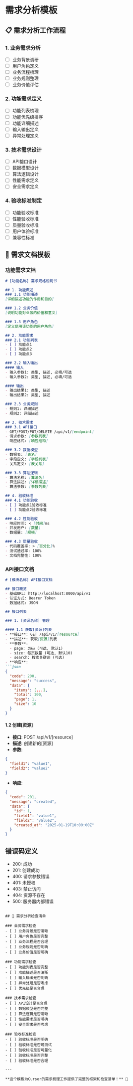# 需求分析模板

## 📋 需求分析工作流程

### 1. 业务需求分析
- [ ] 业务背景调研
- [ ] 用户角色定义
- [ ] 业务流程梳理
- [ ] 业务规则整理
- [ ] 业务价值评估

### 2. 功能需求定义
- [ ] 功能列表梳理
- [ ] 功能优先级排序
- [ ] 功能详细描述
- [ ] 输入输出定义
- [ ] 异常处理定义

### 3. 技术需求设计
- [ ] API接口设计
- [ ] 数据模型设计
- [ ] 算法逻辑设计
- [ ] 性能需求定义
- [ ] 安全需求定义

### 4. 验收标准制定
- [ ] 功能验收标准
- [ ] 性能验收标准
- [ ] 质量验收标准
- [ ] 用户体验标准
- [ ] 兼容性标准

## 📝 需求文档模板

### 功能需求文档
```markdown
# [功能名称] 需求规格说明书

## 1. 功能概述
### 1.1 功能描述
[详细描述功能的作用和目的]

### 1.2 业务价值
[说明功能对业务的价值和意义]

### 1.3 用户角色
[定义使用该功能的用户角色]

## 2. 功能需求
### 2.1 功能列表
- [ ] 功能点1
- [ ] 功能点2
- [ ] 功能点3

### 2.2 输入输出
#### 输入
- 输入参数1: 类型, 描述, 必填/可选
- 输入参数2: 类型, 描述, 必填/可选

#### 输出
- 输出结果1: 类型, 描述
- 输出结果2: 类型, 描述

### 2.3 业务规则
- 规则1: 详细描述
- 规则2: 详细描述

## 3. 技术需求
### 3.1 API接口
- GET/POST/PUT/DELETE /api/v1/[endpoint]
- 请求参数: [参数列表]
- 响应格式: [响应结构]

### 3.2 数据模型
- 数据表: [表名]
- 字段定义: [字段列表]
- 关系定义: [表关系]

### 3.3 算法逻辑
- 算法名称: [算法名]
- 算法描述: [详细描述]
- 算法参数: [参数列表]

## 4. 验收标准
### 4.1 功能验收
- [ ] 功能点1验收标准
- [ ] 功能点2验收标准

### 4.2 性能验收
- 响应时间: < [时间]ms
- 并发用户: [数量]
- 数据量: [规模]

### 4.3 质量验收
- 代码覆盖率: > [百分比]%
- 测试通过率: 100%
- 文档完整性: 100%
```

### API接口文档
```markdown
# [模块名称] API接口文档

## 接口概览
- 基础URL: http://localhost:8000/api/v1
- 认证方式: Bearer Token
- 数据格式: JSON

## 接口列表

### 1. [资源名称] 管理

#### 1.1 获取[资源]列表
- **接口**: GET /api/v1/[resource]
- **描述**: 获取[资源]列表
- **参数**:
  - page: 页码 (可选, 默认1)
  - size: 每页数量 (可选, 默认10)
  - search: 搜索关键词 (可选)
- **响应**:
```json
{
  "code": 200,
  "message": "success",
  "data": {
    "items": [...],
    "total": 100,
    "page": 1,
    "size": 10
  }
}
```

#### 1.2 创建[资源]
- **接口**: POST /api/v1/[resource]
- **描述**: 创建新的[资源]
- **参数**:
```json
{
  "field1": "value1",
  "field2": "value2"
}
```
- **响应**:
```json
{
  "code": 201,
  "message": "created",
  "data": {
    "id": 1,
    "field1": "value1",
    "field2": "value2",
    "created_at": "2025-01-19T10:00:00Z"
  }
}
```

## 错误码定义
- 200: 成功
- 201: 创建成功
- 400: 请求参数错误
- 401: 未授权
- 403: 禁止访问
- 404: 资源不存在
- 500: 服务器内部错误
```

## 🎯 需求分析检查清单

### 业务需求检查
- [ ] 业务背景是否清晰
- [ ] 用户角色是否完整
- [ ] 业务流程是否合理
- [ ] 业务规则是否明确
- [ ] 业务价值是否明确

### 功能需求检查
- [ ] 功能列表是否完整
- [ ] 功能描述是否清晰
- [ ] 输入输出是否明确
- [ ] 异常处理是否考虑
- [ ] 优先级是否合理

### 技术需求检查
- [ ] API设计是否合理
- [ ] 数据模型是否完整
- [ ] 算法逻辑是否清晰
- [ ] 性能需求是否明确
- [ ] 安全需求是否考虑

### 验收标准检查
- [ ] 验收标准是否明确
- [ ] 验收标准是否可测试
- [ ] 验收标准是否可量化
- [ ] 验收标准是否完整
- [ ] 验收标准是否合理

---

**这个模板为Cursor的需求梳理工作提供了完整的框架和检查清单！** 🎉
